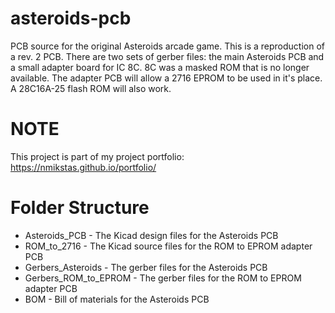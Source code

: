 # asteroids-pcb
PCB source for the original Asteroids arcade game. This is a reproduction of a rev. 2 PCB. There are two sets of gerber files: the main Asteroids PCB and a small adapter board for IC 8C. 8C was a masked ROM that is no longer available. The adapter PCB will allow a 2716 EPROM to be used in it's place. A 28C16A-25 flash ROM will also work.

# NOTE
This project is part of my project portfolio: https://nmikstas.github.io/portfolio/

# Folder Structure
* Asteroids_PCB - The Kicad design files for the Asteroids PCB
* ROM_to_2716 - The Kicad source files for the ROM to EPROM adapter PCB
* Gerbers_Asteroids - The gerber files for the Asteroids PCB
* Gerbers_ROM_to_EPROM - The gerber files for the ROM to EPROM adapter PCB
* BOM - Bill of materials for the Asteroids PCB

